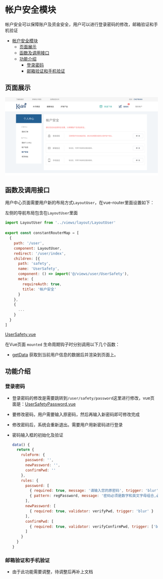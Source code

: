 # 帐户安全模块

帐户安全可以保障账户及资金安全，用户可以进行登录密码的修改，邮箱验证和手机验证

<!-- TOC -->

- [帐户安全模块](#帐户安全模块)
  - [页面展示](#页面展示)
  - [函数及调用接口](#函数及调用接口)
  - [功能介绍](#功能介绍)
    - [登录密码](#登录密码)
    - [邮箱验证和手机验证](#邮箱验证和手机验证)

<!-- /TOC -->

## 页面展示

![image](./images/userSafety.png)

## 函数及调用接口

用户中心页面需要用户新的布局方式`LayoutUser`，在vue-router里面设置如下：

左侧的导航布局包含在`LayoutUser`里面

```js
import LayoutUser from '../views/layout/LayoutUser'

export const constantRouterMap = [
  {
    path: '/user',
    component: LayoutUser,
    redirect: '/user/index',
    children: [{
      path: 'safety',
      name: 'UserSafety',
      component: () => import('@/views/user/UserSafety'),
      meta: {
        requireAuth: true,
        title: '帐户安全'
      }
    },
    {
      ...
    }
  }
]
```

[UserSafety.vue](https://gitlab.kyani.cn/kyani-inc/kyani-shop-pc/blob/master/src/views/user/UserSafety.vue)

在Vue页面 `mounted` 生命周期钩子时分别调用以下几个函数：
- [getData](https://gitlab.kyani.cn/kyani-inc/kyani-shop-pc/blob/master/src/views/user/UserSafety.vue#L66) 获取到当前用户信息的数据后并渲染到页面上。


## 功能介绍

### 登录密码
- 登录密码的修改是需要跳转到`/user/safety/password`这里进行修改，vue页面是：[UserSafetyPassword.vue](https://gitlab.kyani.cn/kyani-inc/kyani-shop-pc/blob/master/src/views/user/UserSafetyPassword.vue)
  
- 要修改密码，用户需要输入原密码，然后再输入新密码即可修改完成

- 修改密码后，系统会重新退出。需要用户用新密码进行登录

- 密码输入框的初始化及验证
  ```js
  data() {
    return {
      ruleForm: {
        password: '',
        newPassword: '',
        confirmPwd: ''
      },
      rules: {
        password: [
          { required: true, message: '请输入您的原密码', trigger: 'blur' },
          { pattern: regPassword, message: '密码必须是数字和英文字母组合,必须有一个大写字母' }
        ],
        newPassword: [
          { required: true, validator: verifyPwd, trigger: 'blur' }
        ],
        confirmPwd: [
          { required: true, validator: verifyConfirmPwd, trigger: ['blur', 'change'] }
        ]
      }
    }
  }
  ```

### 邮箱验证和手机验证
- 由于此功能需要调整，待调整后再补上文档